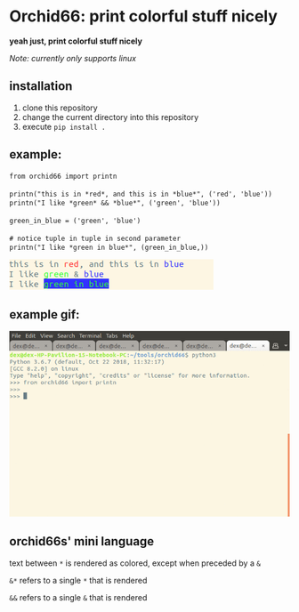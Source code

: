 # Orchid66: print colorful stuff nicely
**yeah just, print colorful stuff nicely**

*Note: currently only supports linux*

## installation

1. clone this repository
2. change the current directory into this repository
3. execute `pip install .`

## example:
```
from orchid66 import printn

printn("this is in *red*, and this is in *blue*", ('red', 'blue'))
printn("I like *green* && *blue*", ('green', 'blue'))

green_in_blue = ('green', 'blue')

# notice tuple in tuple in second parameter
printn("I like *green in blue*", (green_in_blue,))
```
![example output](exampleoutput.png)

## example gif:
![usage gif](usage_gif.gif)

## orchid66s' mini language
text between `*` is rendered as colored, except when preceded by a `&`

`&*` refers to a single `*` that is rendered

`&&` refers to a single `&` that is rendered
